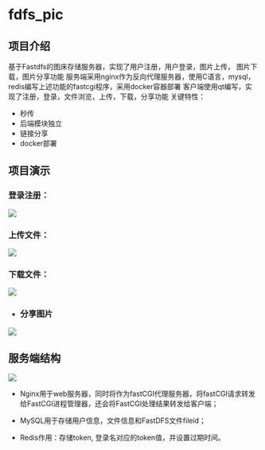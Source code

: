 # fdfs_pic
## 项目介绍

基于Fastdfs的图床存储服务器，实现了用户注册，用户登录，图片上传，  图片下载，图片分享功能
服务端采用nginx作为反向代理服务器，使用C语言，mysql，redis编写上述功能的fastcgi程序，采用docker容器部署
客户端使用qt编写，实现了注册，登录，文件浏览，上传，下载，分享功能
关键特性：

* 秒传
* 后端模块独立
* 链接分享
* docker部署

## 项目演示

### 登录注册：

![](http://47.100.86.209:8080/group1/M00/00/00/rBIAAmTGCy-AKcxhANImGXZTM3Q666.gif)

### 上传文件：

![](http://47.100.86.209:8080/group1/M00/00/00/rBIAAmTGCCmANfaxAMAnc8GDjNg022.gif)

### 下载文件：

![](http://47.100.86.209:8080/group1/M00/00/00/rBIAAmTGCG-AFtp7AXbrKfKkGJI121.gif)

* ### 分享图片

![](http://47.100.86.209:8080/group1/M00/00/00/rBIAAmTGCwWAdjyGBQeO9XK2YnM283.gif)



## 服务端结构

![](http://47.100.86.209:8080/group1/M00/00/00/rBIAAmTGG6GAWGsqAATBp-uHCJQ177.svg)



* Nginx用于web服务器，同时将作为fastCGI代理服务器，将fastCGI请求转发给FastCGI进程管理器，还会将FastCGI处理结果转发给客户端；

* MySQL用于存储用户信息，文件信息和FastDFS文件fileid；

* Redis作用：存储token, 登录名对应的token值，并设置过期时间。

